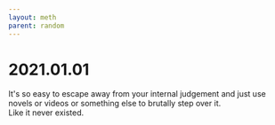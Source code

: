 ```yaml
---
layout: meth
parent: random
---
```

# 2021.01.01

It's so easy to escape away from your internal judgement and just use novels or videos or something else to brutally step over it.  
Like it never existed.